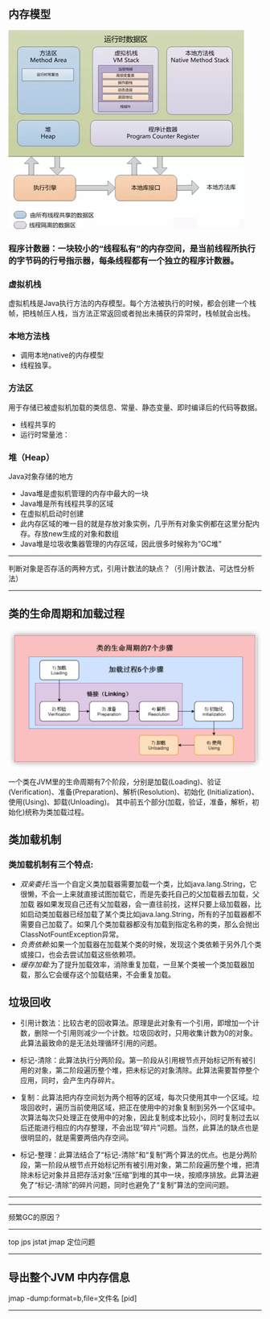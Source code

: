 
## 内存模型

![](img/jvm运行时数据区域.png)


### 程序计数器：一块较小的“线程私有”的内存空间，是当前线程所执行的字节码的行号指示器，每条线程都有一个独立的程序计数器。

### 虚拟机栈
虚拟机栈是Java执行方法的内存模型。每个方法被执行的时候，都会创建一个栈帧，把栈帧压人栈，当方法正常返回或者抛出未捕获的异常时，栈帧就会出栈。

### 本地方法栈
- 调用本地native的内存模型
- 线程独享。

### 方法区
用于存储已被虚拟机加载的类信息、常量、静态变量、即时编译后的代码等数据。

- 线程共享的
- 运行时常量池：

### 堆（Heap）
Java对象存储的地方

- Java堆是虚拟机管理的内存中最大的一块
- Java堆是所有线程共享的区域
- 在虚拟机启动时创建
- 此内存区域的唯一目的就是存放对象实例，几乎所有对象实例都在这里分配内存。存放new生成的对象和数组
- Java堆是垃圾收集器管理的内存区域，因此很多时候称为“GC堆”

---

判断对象是否存活的两种方式，引用计数法的缺点？（引用计数法、可达性分析法）









---


## 类的生命周期和加载过程

![](2020-10-29-17-31-21.png)

一个类在JVM里的生命周期有7个阶段，分别是加载(Loading)、验证 (Verification)、准备(Preparation)、解析(Resolution)、初始化 (Initialization)、使用(Using)、卸载(Unloading)。 其中前五个部分(加载，验证，准备，解析，初始化)统称为类加载过程。

## 类加载机制

### 类加载机制有三个特点:

- *双亲委托*:当一个自定义类加载器需要加载一个类，比如java.lang.String，它很懒，不会一上来就直接试图加载它，而是先委托自己的父加载器去加载，父加载 器如果发现自己还有父加载器，会一直往前找，这样只要上级加载器，比如启动类加载器已经加载了某个类比如java.lang.String，所有的子加载器都不需要自己加载了。如果几个类加载器都没有加载到指定名称的类，那么会抛出 ClassNotFountException异常。
- *负责依赖*:如果一个加载器在加载某个类的时候，发现这个类依赖于另外几个类或接口，也会去尝试加载这些依赖项。
- *缓存加载*:为了提升加载效率，消除重复加载，一旦某个类被一个类加载器加载，那么它会缓存这个加载结果，不会重复加载。


## 垃圾回收


- 引用计数法：比较古老的回收算法。原理是此对象有一个引用，即增加一个计数，删除一个引用则减少一个计数。垃圾回收时，只用收集计数为0的对象。此算法最致命的是无法处理循环引用的问题。

- 标记-清除：此算法执行分两阶段。第一阶段从引用根节点开始标记所有被引用的对象，第二阶段遍历整个堆，把未标记的对象清除。此算法需要暂停整个应用，同时，会产生内存碎片。

- 复制：此算法把内存空间划为两个相等的区域，每次只使用其中一个区域。垃圾回收时，遍历当前使用区域，把正在使用中的对象复制到另外一个区域中。次算法每次只处理正在使用中的对象，因此复制成本比较小，同时复制过去以后还能进行相应的内存整理，不会出现“碎片”问题。当然，此算法的缺点也是很明显的，就是需要两倍内存空间。

- 标记-整理：此算法结合了“标记-清除”和“复制”两个算法的优点。也是分两阶段，第一阶段从根节点开始标记所有被引用对象，第二阶段遍历整个堆，把清除未标记对象并且把存活对象“压缩”到堆的其中一块，按顺序排放。此算法避免了“标记-清除”的碎片问题，同时也避免了“复制”算法的空间问题。





---









---

频繁GC的原因？

---

top jps jstat jmap 定位问题



---


## 导出整个JVM 中内存信息
jmap -dump:format=b,file=文件名 [pid]


---